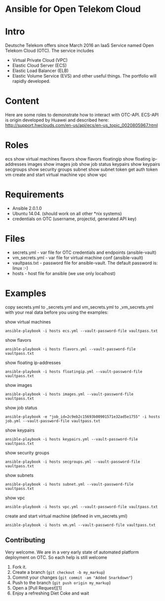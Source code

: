 Ansible for Open Telekom Cloud
==============================

Intro
=====

Deutsche Telekom offers since March 2016 an IaaS Service named
Open Telekom Cloud (OTC). The service includes
* Virtual Private Cloud (VPC)
* Elastic Cloud Server (ECS)
* Elastic Load Balancer (ELB)
* Elastic Volume Service (EVS)
and other useful things. The portfolio will rapidly developed.


Content
=======
Here are some roles to demonstrate how to interact with OTC-API.
ECS-API is origin developed by Huawei and described here:
http://support.hwclouds.com/en-us/api/ecs/en-us_topic_0020805967.html

Roles
=====
ecs         show virtual machines
flavors     show flavors
floatingip  show floating ip-addresses
images      show images
job         show job status
keypairs    show keypairs
secgroups   show security groups
subnet      show subnet
token       get auth token
vm          create and start virtual machine
vpc         show vpc

Requirements
============
* Ansible 2.0.1.0
* Ubuntu 14.04.
(should work on all other *nix systems)
* credentials on OTC (username, projectid, generated API key)

Files
=====
* secrets.yml    - var file for OTC credentials and endpoints (ansible-vault)
* vm_secrets.yml - var file for virtual machine conf (ansible-vault)
* vaultpass.txt  - password file for ansible-vault. The default password is: linux :-)
* hosts          - host file for ansible (we use only localhost)

Examples
========

copy secrets.yml to _secrets.yml and vm_secrets.yml to _vm_secrets.yml 
with your real data before you using the examples:

show virtual machines

    ansible-playbook -i hosts ecs.yml --vault-password-file vaultpass.txt

show flavors

    ansible-playbook -i hosts flavors.yml --vault-password-file vaultpass.txt

show floating ip-addresses

    ansible-playbook -i hosts floatingip.yml --vault-password-file vaultpass.txt

show images

    ansible-playbook -i hosts images.yml --vault-password-file vaultpass.txt

show job status

    ansible-playbook -e "job_id=2c9eb2c15693b00901571e32ad5e1755" -i hosts job.yml --vault-password-file vaultpass.txt

show keypairs

    ansible-playbook -i hosts keypairs.yml --vault-password-file vaultpass.txt

show security groups

    ansible-playbook -i hosts secgroups.yml --vault-password-file vaultpass.txt

show subnets

    ansible-playbook -i hosts subnet.yml --vault-password-file vaultpass.txt

show vpc

    ansible-playbook -i hosts vpc.yml --vault-password-file vaultpass.txt

create and start virtual machine (defined in vm_secrets.yml)

    ansible-playbook -i hosts vm.yml --vault-password-file vaultpass.txt


Contributing
------------
Very welcome. We are in a very early state of automated platform deployment
on OTC. So each help is still welcome

1. Fork it.
2. Create a branch (`git checkout -b my_markup`)
3. Commit your changes (`git commit -am "Added Snarkdown"`)
4. Push to the branch (`git push origin my_markup`)
5. Open a [Pull Request][1]
6. Enjoy a refreshing Diet Coke and wait


